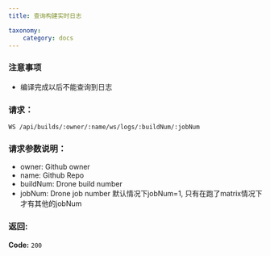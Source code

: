```yaml
---
title: 查询构建实时日志

taxonomy:
    category: docs
---
```


### 注意事项

- 编译完成以后不能查询到日志

### 请求：

    WS /api/builds/:owner/:name/ws/logs/:buildNum/:jobNum

### 请求参数说明：

- owner: Github owner
- name: Github Repo
- buildNum: Drone build number
- jobNum: Drone job number 默认情况下jobNum=1, 只有在跑了matrix情况下才有其他的jobNum

### 返回:

**Code:** `200`

